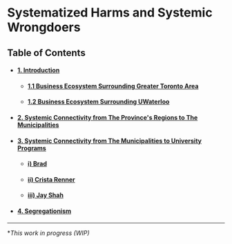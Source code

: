 # Systematized Harms and Systemic Wrongdoers 

## Table of Contents
<div id="user-content-toc">
<ul>
<li><h4><a href="./01-00.md#1-introduction">1. Introduction</a></h4></li>

 <ul>
 <li><h4><a href="./01-01.md#01-01.md#11-business-ecosystem-surrounding-greater-toronto-area">1.1 Business Ecosystem Surrounding Greater Toronto Area</a></h4></li>
 
 <li><h4><a href="./01-02.md#12-business-ecosystem-surrounding-uwaterloo">1.2 Business Ecosystem Surrounding UWaterloo</a></h4></li>
 </ul>
 
<li><h4><a href="./01-02.md#2-systemic-connectivity-from-the-provinces-regions-to-the-municipalities">2. Systemic Connectivity from The Province's Regions to The Municipalities</a></h4></li>

<li><h4><a href="./03-00.md#3-systemic-connectivity-from-the-municipalities-to-university-programs">3. Systemic Connectivity from The Municipalities to University Programs</a></h4></li>

 <ul>
 <li><h4><a href="./03-00.md#i-brad">i) Brad</a></h4></li>
 
 <li><h4><a href="./03-00.md#ii-crista-renner">ii) Crista Renner</a></h4></li>
 
 <li><h4><a href="./03-00.md#iii-jay-shah">iii) Jay Shah</a></h4></li>
 </ul>

<li><h4><a href="./04-00.md#4-segregationism">4. Segregationism</a></h4></li>

</ul>
</div>

---
\**This work in progress (WIP)*